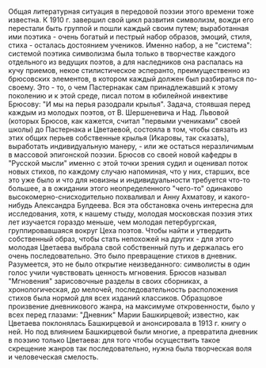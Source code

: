 Общая литературная ситуация в передовой поэзии этого времени тоже известна. К 1910 г. завершил свой цикл развития символизм, вожди его перестали быть группой и пошли каждый своим путем; выработанная ими поэтика - очень богатый и пестрый набор образов, эмоций, стиля, стиха - осталась достоянием учеников. Именно набор, а не "система": системой поэтика символизма была только в творчестве каждого отдельного из ведущих поэтов, а для наследников она распалась на кучу приемов, некое стилистическое эсперанто, преимущественно из брюсовских элементов, в котором каждый должен был разбираться по-своему. Это - то, о чем Пастернакак сам принадлежавший к этому поколению и к этой среде, писал потом в юбилейной инвективе Брюсову: "И мы на перья разодрали крылья". Задача, стоявшая перед каждым из молодых поэтов, от В. Шершеневича и Над. Львовой (которых Брюсов, как кажется, считал "первыми учениками" своей школы) до Пастернака и Цветаевой, состояла в том, чтобы связать из этих общих перьев собственные крылья (Икаровы, так сказать), выработать индивидуальную манеру, - или же остаться неразличимым в массовой эпигонской поэзии. Брюсов со своей новой кафедры в "Русской мысли" именно с этой точки зрения судил и оценивал поток новых стихов, по каждому случаю напоминая, что у них, старших, все это уже было и что для новизны и индивидуальности требуется что-то большее, а в ожидании этого неопределенного "чего-то" одинаково высокомерно-снисходительно похваливал и Анну Ахматову, и какого-нибудь Александра Булдеева. Вся эта обстановка очень интересна для исследования, хотя, к нашему стыду, молодая московская поэзия этих лет изучается гораздо меньше, чем молодая петербургская, группировавшаяся вокруг Цеха поэтов.
Чтобы найти и утвердить собственный образ, чтобы стать непохожей на других - для этого молодая Цветаева выбрала свой собственный путь и держалась его очень последовательно. Это было превращение стихов в дневник. Разумеется, это не было открытие неизведанного: символисты в один голос учили чувствовать ценность мгновения. Брюсов называл "Мгновения" зарисовочные разделы в своих сборниках, а хронологическая, до мелочей, последовательность расположения стихов была нормой для всех изданий классиков. Образцовое произвение дневникового жанра, на максимуме откровенности, было у всех перед глазами: "Дневник" Марии Башкирцевой; известно, как Цветаева поклонялась Башкирцевой и анонсировала в 1913 г. книгу о ней. Но под влиянием Башкирцевой были многие, а превратила дневник в поэзию только Цветаева: для того чтобы осуществить такое скрещение жанров так последовательно, нужна была творческая воля и человеческая смелость.
